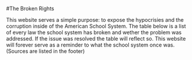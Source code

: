 #The Broken Rights

This website serves a simple purpose: to expose the hypocrisies and the corruption inside of the American School System. The table below is a list of every law the school system has broken and wether the problem was addressed. If the issue was resolved the table will reflect so. This website will forever serve as a reminder to what the school system once was. (Sources are listed in the footer)
